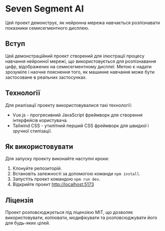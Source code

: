 # Seven Segment AI

Цей проект демонструє, як нейронна мережа навчається розпізнавати показники семисегментного дисплею.

## Вступ

Цей демонстраційний проект створений для ілюстрації процесу навчання нейронної мережі, що використовується для
розпізнавання цифр, відображених на семисегментному дисплеї. Метою є надати зрозуміле і наочне пояснення того, як
машинне навчання може бути застосоване в реальних застосунках.

## Технології

Для реалізації проекту використовувалися такі технології:

- Vue.js - прогресивний JavaScript фреймворк для створення інтерфейсів користувача.
- Tailwind CSS - утилітний перший CSS фреймворк для швидкої і зручної стилізації.

## Як використовувати

Для запуску проекту виконайте наступні кроки:

1. Клонуйте репозиторій.
2. Встановіть залежності за допомогою команди `npm install`.
3. Запустіть проект командою `npm run dev`.
4. Відкрийте проект [http://localhost:5173](http://localhost:3000)

## Ліцензія

Проект розповсюджується під ліцензією MIT, що дозволяє використовувати, копіювати, модифікувати та розповсюджувати його
для будь-яких цілей.